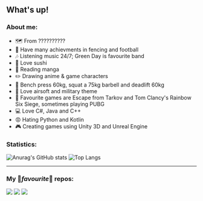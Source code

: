 ## What's up! 

###  About me:
- 🗺️ From ?????????? 
- 🏅 Have many achievments in fencing and football
- 🎶 Listening music 24/7; Green Day is favourite band
- 🍣 Love sushi
- 📔 Reading manga
- ✏️ Drawing anime & game characters
- 💪 Bench press 60kg, squat a 75kg barbell and deadlift 60kg
- 🔫 Love airsoft and military theme
- 🎲 Favourite games are Escape from Tarkov and Tom Clancy's Rainbow Six Siege, sometimes playing PUBG
- 💻 Love C#, Java and C++
- 😡 Hating Python and Kotlin
- 🎮 Creating games using Unity 3D and Unreal Engine
###  Statistics:
![Anurag's GitHub stats](https://github-readme-stats.vercel.app/api?username=Paccifficul&show_icons=true&theme=tokyonight)
![Top Langs](https://github-readme-stats.vercel.app/api/top-langs/?username=Paccifficul&layout=compact&theme=tokyonight)

---

### My 💞*favourite*💞 repos:

[![](https://github-readme-stats.vercel.app/api/pin/?username=Paccifficul&repo=MyBudget&show_icons=true&theme=tokyonight)](https://github.com/Paccifficul/MyBudget)
[![](https://github-readme-stats.vercel.app/api/pin/?username=Paccifficul&repo=nervm&show_icons=true&theme=tokyonight)](https://github.com/Paccifficul/nervm)
[![](https://github-readme-stats.vercel.app/api/pin/?username=Paccifficul&repo=Rental&show_icons=true&theme=tokyonight)](https://github.com/Paccifficul/Rental)
